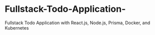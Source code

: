 # Fullstack-Todo-Application-
Fullstack Todo Application with React.js, Node.js, Prisma, Docker, and Kubernetes
